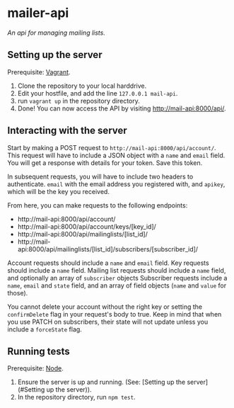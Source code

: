 # mailer-api
*An api for managing mailing lists.*

## Setting up the server
Prerequisite: [Vagrant](http://vagrantup.com/).
1. Clone the repository to your local harddrive.
2. Edit your hostfile, and add the line `127.0.0.1 mail-api`.
3. run `vagrant up` in the repository directory.
4. Done! You can now access the API by visiting [http://mail-api:8000/api/](http://mail-api:8000/api/).

## Interacting with the server
Start by making a POST request to `http://mail-api:8000/api/account/`. This request will have to include a JSON object with a `name` and `email` field. You will get a response with details for your token. Save this token.

In subsequent requests, you will have to include two headers to authenticate. `email` with the email address you registered with, and `apikey`, which will be the key you received.

From here, you can make requests to the following endpoints:
 * http://mail-api:8000/api/account/
 * http://mail-api:8000/api/account/keys/[key_id]/
 * http://mail-api:8000/api/mailinglists/[list_id]/
 * http://mail-api:8000/api/mailinglists/[list_id]/subscribers/[subscriber_id]/

Account requests should include a `name` and `email` field. Key requests should include a `name` field. Mailing list requests should include a `name` field, and optionally an array of `subscriber` objects Subscriber requests include a `name`, `email` and `state` field, and an array of field objects (`name` and `value` for those).

You cannot delete your account without the right key or setting the `confirmDelete` flag in your request's body to true. Keep in mind that when you use PATCH on subscribers, their state will not update unless you include a `forceState` flag.

## Running tests
Prerequisite: [Node](https://nodejs.org/).

1. Ensure the server is up and running. (See: [Setting up the server](#Setting up the server)).
2. In the repository directory, run `npm test`.
